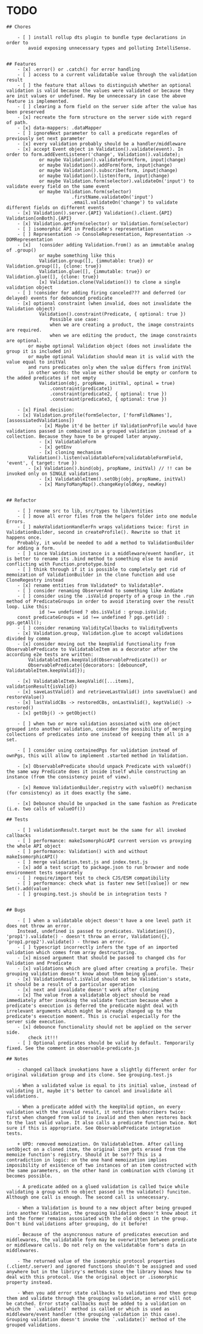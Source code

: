 # TODO


    ## Chores

        - [ ] install rollup dts plugin to bundle type declarations in order to 
            avoid exposing unnecessary types and polluting IntelliSense.


    ## Features
        - [x] .error() or .catch() for error handling
        - [ ] access to a current validatable value through the validation result
        - [ ] the feature that allows to distinguish whether an optional validation is valid because the values were validated or because they are init values or undefined. May be unnecessary in case the above feature is implemented.
        - [ ] clearing a form field on the server side after the value has been preserved 
        - [x] recreate the form structure on the server side with regard of path. 
        - [x] data-mappers: .dataMapper
        - [ ] ignoreNext parameter to call a predicate regardles of previously set next parameter
        - [x] every validation probably should be a handler/middleware
        - [x] accept Event object in Validation().validate(event). In order to form.addEventListener('change', Validation().validate);
                or maybe Validation().validateForm(form, input|change)
                or maybe Validation().addForm(form, input|change)
                or maybe Validation().subscribe(form, input|change)
                or maybe Validation().listen(form, input|change)
                or maybe Validation.form(selector).validateOn('input') to validate every field on the same event
                or maybe Validation.form(selector)
                            .firstName.validateOn('input')
                            .email.validateOn('change') to validate different fields on different events
        - [x] Validation().server.{API} Validation().client.{API} Validation[onBoth].{API}
        - [x] Validation.getForm(selector) or Validation.form(selector)
        - [ ] isomorphic API in Predicate's representation
        - [ ] Representation -> ConsoleRepresentation, Representation -> DOMRepresentation
        - [x]   !consider adding Validation.from() as an immutable analog of .group()
                or maybe something like this 
                Validation.group([], {immutable: true}) or Validation.group([], {clone: true})
                Validation.glue([], {immutable: true}) or Validation.glue([], {clone: true}) 
                [x] Validation.clone(Validation()) to clone a single validation object
        - [ ] !consider for adding firing canceled??? and deferred (or delayed) events for debounced predicate
        - [x] optional constraint (when invalid, does not invalidate the Validation object)
                Validation().constraint(Predicate, { optional: true })
                    Possible use case:
                    when we are creating a product, the image constraints are required.
                    when we are editing the product, the image constraints are optional.
            or maybe optional Validation object (does not invalidate the group it is included in)
            or maybe optional Validation should mean it is valid with the value equal to initVal
            and runs predicates only when the value differs from initVal
            in other words: the value either should be empty or conform to the added predicates if not empty
                Validation(obj, propName, initVal, optinal = true)
                    .constraint(predicate1)
                    .constraint(predicate2, { optional: true })
                    .constraint(predicate3, { optional: true })

        - [x] Final decision: 
        - [x] Validation.profile(formSelector, ['formFildNames'], [assossiatedValidations])
                - [x] Maybe it'd be better if ValidationProfile would have validations passed in combained in a grouped validation instead of a collection. Because they have to be grouped later anyway.
                - [x] ValidatableForm
                - [x] getEnv
                - [x] cloning mechanism
            Validation().listen(validatableForm|validatableFormField, 'event', { target: true })
            - [x] Validation().bind(obj, propName, initVal) // !! can be invoked only on SINGLE validations
                - [x] ValidatableItem().setObj(obj, propName, initVal)
                - [x] ManyToManyMap().changeKey(oldKey, newKey)


    ## Refactor

        - [ ] rename src to lib, src/types to lib/entities
        - [ ] move all error files from the helpers folder into one module Errors.
        - [ ] makeValidationHandlerFn wraps validations twice: first in ValidationBuilder, second in createProfile(). Rewrite so that it happens once.
        Probably, it would be needed to add a method to ValidationBuilder for adding a form.
        - [ ] since Validation instance is a middleware/event handler, it is better to rename its .bind method to something else to avoid conflicting with Function.prototype.bind
        - [ ] think through if it is possible to completely get rid of memoization of ValidationBuilder in the clone function and use CloneRegestry instead
        - [x] rename entities from Validated* to Validatable*.
        - [ ] consider renaming ObserverAnd to something like AndGate
        - [ ] consider using the .isValid property of a group in the .run method of PredicateGroups in order to avoid iterating over the result loop. Like this:
                id !== undefined ? obs.isValid : group.isValid;
        const predicateGroups = id !== undefined ? pgs.get(id) : pgs.getAll();
        - [ ] consider renaming ValidityCallbacks to ValidityEvents
        - [x] Validation.group, Validation.glue to accept validations divided by comma
        - [x] consider moving out the keepValid functionality from ObservablePredicate to ValidatableItem as a decorator after the according e2e tests are written:
            ValidatableItem.keepValid(ObservablePredicate()) or
            ObservablePredicate({decorators: [debounceP, ValidatableItem.keepValid]});

        - [x] ValidatableItem.keepValid([...items], validationResult{isValid})
        - [x] saveLastValid() and retrieveLastValid() into saveValue() and restoreValue()
        - [x] lastValidCBs -> restoredCBs, onLastValid(), keptValid() -> restored()
        - [x] getObj() -> getObject()
        
        - [ ] when two or more validation assosiated with one object grouped into another validation, consider the possibility of merging collections of predicates into one instead of keeping them all in a set.

        - [ ] consider using containedPgs for validation instead of ownPgs, this will allow to implement .started method in Validation.

        - [x] ObservablePredicate should unpack Predicate with valueOf() the same way Predicate does it inside itself while constructing an instance (from the consistency point of view).

        - [x] Remove ValidationBuilder.registry with valueOf() mechanism (for consistency) as it does exactly the same.

        - [x] Debounce should be unpacked in the same fashion as Predicate (i.e. two calls of valueOf())

    ## Tests

        - [ ] validationResult.target must be the same for all invoked callbacks
        - [ ] performance: makeIsomorphicAPI current version vs proxying the whole API object 
        - [ ] performance: Validation() with and without makeIsomorphicAPI()
        - [ ] merge validation.test.js and index.test.js
        - [x] add a test script to package.json to run browser and node environment tests separately
        - [ ] require/import test to check CJS/ESM compatibility
        - [ ] performance: check what is faster new Set([value]) or new Set().add(value)
        - [ ] grouping.test.js should be in integration tests ?


    ## Bugs

        - [ ] when a validatable object doesn't have a one level path it does not throw an error.
        Instead, undefined is passed to predicates. Validation({}, 'prop1').validate() - doesn't throw an error, Validation({}, 'prop1.prop2').validate() - throws an error.
        - [ ] typescript incorrectly infers the type of an imported validation which comes from array destructuring.
        - [x] missed argument that should be passed to changed cbs for Validation and Predicate
        - [x] validations which are glued after creating a profile. Their grouping validation doesn't know about them being glued.
        - [x] ValidationResult.isValid should not be Validation's state, it should be a result of a particular operation
        - [x] next and invalidate doesn't work after cloning
        - [x] The value from a validatable object should be read immediately after invoking the validate function because when a predicate's execution is deferred the predicate might deal with irrelevant arguments which might be already changed up to the predicate's execution moment. This is crucial especially for the server side execution.
        - [x] debounce functionality should not be applied on the server side.
            check it!!!
        - [ ] Optional predicates should be valid by default. Temporarily fixed. See the comment in observable-predicate.js

    ## Notes

        - changed callback invokations have a slightly different order for original validation group and its clone. See grouping.test.js

        - When a validated value is equal to its initial value, instead of validating it, maybe it's better to cancel and invalidate all validations.

        - When a predicate added with the keepValid option, on every validation with the invalid result, it notifies subscribers twice: first when changed from valid to invalid and then when restores back to the last valid value. It also calls a predicate function twice. Not sure if this is appropriate. See ObservablePredicate integration tests.

        + UPD: removed memoization. On ValidatableItem. After calling setObject on a cloned item, the original item gets erased from the memoize function's registry. Should it be so??? This is a contradiction in logic: on the one hand memoization implies imposibility of existence of two instances of an item constructed with the same parameters, on the other hand in combination with cloning it becomes possible.

        - A predicate added on a glued validation is called twice while validating a group with no object passed in the validate() funciton. Although one call is enough. The second call is unnecessary.

        - When a Validation is bound to a new object after being grouped into another Validation, the grouping Validation doesn't know about it and the former remains assosiated with the old object in the group. Don't bind validations after grouping, do it before!

        - Because of the asyncronous nature of predicates execution and middlewares, the validatable form may be overwritten between predicate or middleware calls. Do not rely on the validatable form's data in middlewares.

        - The returned value of the isomorphic protocol properties (.client/.server) and ignored functions shouldn't be assigned and used anywhere but in the libriry's methods since the library knows how to deal with this protocol. Use the original object or .isomorphic property instead.

        - When you add error state callbacks to validations and then group them and validate through the grouping validation, an error will not be catched. Error state callbacks must be added to a validation on which the `.validate()` method is called or which is used as middleware/event handler (the grouping validation in this case). Grouping validation doesn't invoke the `.validate()` method of the grouped validations.
